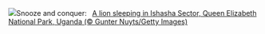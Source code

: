 ![](https://www.bing.com/th?id=OHR.NappingLion_EN-US8441298325_UHD.jpg&w=1000)Snooze and conquer:&nbsp;&ensp;[A lion sleeping in Ishasha Sector, Queen Elizabeth National Park, Uganda (© Gunter Nuyts/Getty Images)](https://www.bing.com/th?id=OHR.NappingLion_EN-US8441298325_UHD.jpg)
<br><br/>

